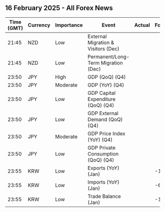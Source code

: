 ## 16 February 2025 - All Forex News

| Time (GMT) | Currency | Importance | Event | Actual | Forecast | Previous |
|------|----------|------------|-------|--------|----------|----------|
| 21:45 | NZD | Low | External Migration & Visitors (Dec) |  |  | 5.90% |
| 21:45 | NZD | Low | Permanent/Long-Term Migration (Dec) |  |  | 2,070 |
| 23:50 | JPY | High | GDP (QoQ) (Q4) |  |  | 0.3% |
| 23:50 | JPY | Moderate | GDP (YoY) (Q4) |  |  | 1.2% |
| 23:50 | JPY | Low | GDP Capital Expenditure (QoQ) (Q4) |  |  | -0.1% |
| 23:50 | JPY | Low | GDP External Demand (QoQ) (Q4) |  |  | -0.2% |
| 23:50 | JPY | Moderate | GDP Price Index (YoY) (Q4) |  |  | 2.4% |
| 23:50 | JPY | Low | GDP Private Consumption (QoQ) (Q4) |  |  | 0.7% |
| 23:55 | KRW | Low | Exports (YoY) (Jan) |  | -10.3% | -10.3% |
| 23:55 | KRW | Low | Imports (YoY) (Jan) |  | -6.4% | -6.4% |
| 23:55 | KRW | Low | Trade Balance (Jan) |  | -1.89B | -1.89B |
